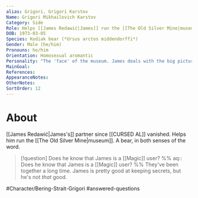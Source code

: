 ```yaml
---
alias: Grigori, Grigori Karstov
Name: Grigori Mikhailovich Karstov
Category: Side
Role: Helps [[James Redawić|James]] run the [[The Old Silver Mine|museum]]
DOB: 1973-03-05
Species: Kodiak bear (*Ursus arctos middendorffi*)
Gender: Male (he/him)
Pronouns: he/him
Orientation: Homosexual aromantic
Personality: "The 'face' of the museum. James deals with the big picture stuff, but Grigori handles the day-to-day."
MainGoal:
References:
AppearanceNotes:
OtherNotes:
SortOrder: 12
---
```

# About
[[James Redawić|James's]] partner since [[CURSED AL]] vanished. Helps him run the [[The Old Silver Mine|museum]]. A bear, in both senses of the word.

>[!question] Does he know that James is a [[Magic]] user?
>%% aq:: Does he know that James is a [[Magic]] user?
>%%
>They've been together a long time. James is pretty good at keeping secrets, but he's not *that* good.

#Character/Bering-Strait-Grigori #answered-questions 
